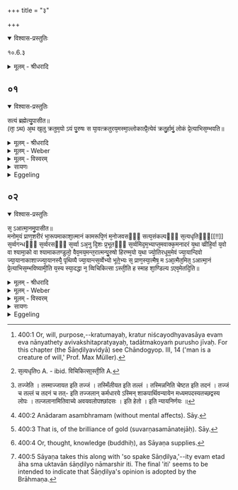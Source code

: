 +++
title = "३"

+++


<details open><summary>विश्वास-प्रस्तुतिः</summary>

१०.6.३
</details>

<details><summary>मूलम् - श्रीधरादि</summary>

१०.6.३
</details>


## ०१


<details open><summary>विश्वास-प्रस्तुतिः</summary>

सत्यं ब्रह्मेत्यु᳘पासीत॥  
(ता᳘ ऽथ) अ᳘थ ख᳘लु क्रतुम᳘यो ऽयं पु᳘रुषः स या᳘वत्क्रतुरय᳘मस्मा᳘ल्लोकात्प्रै᳘त्येवं क्रतु᳘र्हामुं᳘ लोकं प्रे᳘त्याभिस᳘म्भवति॥
</details>

<details><summary>मूलम् - श्रीधरादि</summary>

सत्यं ब्रह्मेत्यु᳘पासीत॥  
(ता᳘ ऽथ) अ᳘थ ख᳘लु क्रतुम᳘यो ऽयं पु᳘रुषः स या᳘वत्क्रतुरय᳘मस्मा᳘ल्लोकात्प्रै᳘त्येवं क्रतु᳘र्हामुं᳘ लोकं प्रे᳘त्याभिस᳘म्भवति॥
</details>

<details><summary>मूलम् - Weber</summary>

सत्यम् ब्रह्मेत्यु᳘पासीत॥  
अ᳘थ ख᳘लु क्रतुम᳘योऽयम् पु᳘रुषः स या᳘वत्क्रतुरय᳘मस्मा᳘ल्लोकात्प्रै᳘त्येवंक्रतु᳘र्हामुं᳘ लोकम् प्रे᳘त्याभिस᳘म्भवति॥
</details>

<details><summary>मूलम् - विस्वरम्</summary>

**शाण्डिल्याग्न्युपासनं ब्राह्मणम् ।**
 
सत्यं ब्रह्मेत्युपासीत । अथ खलु ऋतुमयो ऽयं पुरुषः- स यावत्क्रतुरयमस्माल्ँ लोकात्प्रैति । एवं क्रतुर्हामुं लोकं प्रेत्याभिसम्भवति ॥ १ ॥ 
</details>

<details><summary>सायणः</summary>

तृतीये शाण्डिल्यविद्योच्यते- **सत्यं ब्रह्मेत्युपासीते**ति । 'सत्यम्' अबाध्यं नित्यं ब्रह्मेति वक्ष्यमानैर्मनोमयत्वादिभिर्गुणैरुपेतमात्मानमुपासीत 'ब्रह्म' बृहतः सकलजगतः सृष्टिस्थितिसंहृतिहेतुभूतम् । तथा च च्छान्दोग्ये शाण्डिल्यविद्यामेव प्रस्तोतुमाम्नायते- "सर्वं खल्विदं ब्रह्म तज्जलान् इति शान्त उपासीत"- (छान्दो. उप. ३ । १४ । १) इति । तदुपासनप्रतिपादनाय- अथ खल्वित्यादिग्रन्थः- **अथ खल्वि**ति । हेत्वर्थः । अथ खलु यस्मात् 'क्रतुमयः' क्रतुर्निश्चयो ऽध्यवसायः । एवमेव नान्यथेत्यविचलितप्रत्ययः । तदात्मकः सः पुरुषो जीवो 'यावत्क्रतुः' यादृशक्रतुः, यथाव्यवसायो यादृङ्निश्चयो ऽस्मिन् लोके जीवत्पुरुषो भवति । तथा ऽयं क्रतुरस्माल्लोकात्प्रेत्य मृत्वा 'अमुं लोकमभिसम्भवति' क्रत्वनुरूपफलात्मको भवतीत्यर्थः । एवं च एतच्छास्त्रतो दृष्टम्- "यं यं वा ऽपि स्मरन् भावं त्यजत्यन्ते कलेवरम् । तं तमेवैति कौन्तेय सदा तद्भावभावितः" (भ. गी. अ. ८ । २) इति । यतः क्रत्वनुरूपं फलमुक्तं । ब्रह्मात्मविषयः क्रतुः कर्तव्य इत्यभिप्रायः ॥ १ ॥ 
</details>

<details><summary>Eggeling</summary>

1. Let him meditate upon the 'true Brahman.' Now, man here, indeed, is possessed of understanding [^egg_811], and according to how great his understanding is when he departs this world, so does he, on passing away, enter yonder world.

[^egg_811]: 400:1 Or, will, purpose,--kratumayaḥ, kratur niścayodhyavasāya evam eva nānyathety avivakshitapratyayaḥ, tadātmakoyaṁ purusho jīvaḥ. For this chapter (the Śāṇḍilyavidyā) see Chāndogyop. III, 14 ('man is a creature of will,' Prof. Max Müller).
</details>


## ०२


<details open><summary>विश्वास-प्रस्तुतिः</summary>

स᳘ ऽआत्मा᳘नमु᳘पासीत॥  
मनोम᳘यं प्राण᳘शरीरं भा᳘रूपमाकाशा᳘त्मानं कामरूपि᳘णं म᳘नोजवसᳫँ᳭ सत्य᳘संकल्पᳫँ᳭ स᳘त्यधृतिᳫँ᳭[[!!]] स᳘र्व्वगन्धᳫँ᳭ स᳘र्व्वरसᳫँ᳭ स᳘र्व्वा ऽअ᳘नु दि᳘शः प्र᳘भूतᳫँ᳭ स᳘र्व्वमिद᳘म᳘भ्याप्त᳘मवाक्क᳘मनादरं य᳘था व्व्रीहि᳘र्वा य᳘वो वा श्यामा᳘को वा श्यामाकतण्डुलो᳘ वैव᳘मय᳘मन्त᳘रात्मन्पु᳘रुषो हिरण्म᳘यो य᳘था ज्यो᳘तिरधूम᳘मेवं ज्या᳘यान्दिवो ज्या᳘यानाकाशाज्ज्या᳘यानस्यै᳘ पृथिव्यै ज्या᳘यान्त्स᳘र्व्वेभ्यो भूते᳘भ्यः स᳘ प्राण᳘स्या᳘त्मैष᳘ म ऽआ᳘त्मैत᳘मित᳘ ऽआत्मा᳘नं प्रे᳘त्याभिस᳘म्भविष्यामी᳘ति य᳘स्य स्या᳘दद्धा न᳘ व्विचिकित्सा ऽस्ती᳘ति ह स्माह शा᳘ण्डिल्य ऽएव᳘मेतदि᳘ति॥
</details>

<details><summary>मूलम् - श्रीधरादि</summary>

स᳘ ऽआत्मा᳘नमु᳘पासीत॥  
मनोम᳘यं प्राण᳘शरीरं भा᳘रूपमाकाशा᳘त्मानं कामरूपि᳘णं म᳘नोजवसᳫँ᳭ सत्य᳘संकल्पᳫँ᳭ स᳘त्यधृतिᳫँ᳭[[!!]] स᳘र्व्वगन्धᳫँ᳭ स᳘र्व्वरसᳫँ᳭ स᳘र्व्वा ऽअ᳘नु दि᳘शः प्र᳘भूतᳫँ᳭ स᳘र्व्वमिद᳘म᳘भ्याप्त᳘मवाक्क᳘मनादरं य᳘था व्व्रीहि᳘र्वा य᳘वो वा श्यामा᳘को वा श्यामाकतण्डुलो᳘ वैव᳘मय᳘मन्त᳘रात्मन्पु᳘रुषो हिरण्म᳘यो य᳘था ज्यो᳘तिरधूम᳘मेवं ज्या᳘यान्दिवो ज्या᳘यानाकाशाज्ज्या᳘यानस्यै᳘ पृथिव्यै ज्या᳘यान्त्स᳘र्व्वेभ्यो भूते᳘भ्यः स᳘ प्राण᳘स्या᳘त्मैष᳘ म ऽआ᳘त्मैत᳘मित᳘ ऽआत्मा᳘नं प्रे᳘त्याभिस᳘म्भविष्यामी᳘ति य᳘स्य स्या᳘दद्धा न᳘ व्विचिकित्सा ऽस्ती᳘ति ह स्माह शा᳘ण्डिल्य ऽएव᳘मेतदि᳘ति॥
</details>

<details><summary>मूलम् - Weber</summary>

स᳘ आत्मा᳘नमु᳘पासीत॥  
मनोम᳘यम् प्राण᳘शरीरम् भा᳘रूपमाकाशा᳘त्मानं कामरूपि᳘णम् म᳘नोजवसᳫं सत्य᳘संकल्पᳫं सत्य᳘धृतिᳫं [^wbr_1] स᳘र्वगन्धᳫं स᳘र्वरसᳫं स᳘र्वा अ᳘नु दि᳘शः प्र᳘भूतᳫं स᳘र्वमिद᳘मॗभ्याप्त᳘मवाक्क᳘मनादरं य᳘था व्रीहि᳘र्वा य᳘वो वा श्यामा᳘को वा श्यामाकतण्डुलो᳘ वैव᳘मय᳘मन्त᳘रात्मन्पु᳘रुषो हिरण्म᳘यो य᳘था ज्यो᳘तिरधूम᳘मेवं ज्या᳘यान्दिवो ज्या᳘यानाकाशाज्ज्या᳘यानस्यै᳘ पृथिव्यै ज्या᳘यान्त्स᳘र्वेभ्यो भूते᳘भ्यः स᳘ प्राण᳘स्याॗत्मैष᳘ म आॗत्मैत᳘मित᳘ आत्मा᳘नम् प्रे᳘त्याभिस᳘म्भविष्यामी᳘ति य᳘स्य स्या᳘दद्धा न᳘ विचिकित्सास्ती᳘ति ह स्माह शा᳘ण्डिल्य एव᳘मेतदि᳘ति॥  

[^wbr_1]: स᳘त्यधृतिᳫ A. - ibid. विचिकित्सा᳟स्ती᳘ति A.
</details>

<details><summary>मूलम् - विस्वरम्</summary>

स आत्मानमुपासीत । मनोमयं प्राणशरीरं भारूपमाकाशात्मानं, कामरूपिणं, मनोजवसं, सत्यसंङ्कल्पं, सत्यधृतिं, सर्वगन्धं, सर्वरसं, सर्वा अनु दिशः प्रभूतं सर्वमिदमभ्याप्तमवाक्कमनादरम् । यथा व्रीहिर्वा, यवो वा, श्यामाको वा, श्यामाकतण्डुलो वा । एवमयमन्तरात्मन्पुरुषो हिरण्मयः । यथा ज्योतिरधूमम्, एवम् ज्यायान् दिवः । ज्यायानाकाशात् । ज्यायानस्यै पृथिव्यै । ज्यायान्त्सर्वेभ्यो भूतेभ्यः । स प्राणस्यात्मा । एष मे आत्मा । एतमित आत्मानं प्रेत्याभिसम्भविष्यामीति यस्य स्यात् । अद्धा न विचिकित्सा ऽस्ति इति ह स्माह शाण्डिल्यः । एवमेतदिति ॥ २ ॥ 
</details>

<details><summary>सायणः</summary>

कथं क्रतुकरणमिति तत्राह- **स आत्मानमुपासीत मनोमयमि**त्यादि । सत्यं ब्रह्म मनोमयत्वादिगुणविशिष्टमात्मानमुपासीत एतदेव क्रतुकरणं 'मनोमयं' मनःप्रायं- मनुते ऽनेनेति मनः- यस्य प्रवृत्त्या विषयेषु प्रवृत्तो भवति- तेन मनसा- तन्मयः- तत्प्रवृत्तौ प्रवृत्त इव- तदपाये निवृत्त इव । अत एव मनोमयं प्राणशरीरं प्राणः शरीरं यस्य- प्राणो लिङ्गात्मा । विज्ञानक्रियाशक्तिद्वयसंमूर्च्छितः । "यो वै प्राणः स प्रज्ञा या वा प्रज्ञा स प्राणः" (कौषि. उ. । ३ । ३ ।) इति । "स एष प्राण एव प्रज्ञात्मा" (कौषि. उप. । ४ । २०) इति । "यस्य प्राणः शरीरं" (श. प. । १४ । ३ । ७ । २१ ।) इति श्रुतेः । "अकृत्स्नो हि सः प्राणन्नेव प्राणो नाम भवति" (श. प. । १४ । १ । २ । ७ ।) इति च श्रुतेः । 'भारूपं' भा दीप्तिश्चैतन्यात्मलक्षणा रूपं यस्य तम्, आकाशात्मानं आकाश इव आत्मा स्वरूपं सर्वगतत्वसूक्ष्मत्वरूपादिविहीनत्वादिना ऽऽकाशतुल्यं । 'कामरूपिणं' सर्वकामात्मकं । 'मनोजवसं' मनोवेगं 'सत्यसंकल्पम्' अवितथसङ्कल्पम्; संसारिणो ऽनैकान्तिकफलः सङ्कल्पः नैवमीश्वरस्येत्यर्थः । 'सत्यधृतिं' यथार्थधारणं । 'सर्वगन्धं' सर्वे गन्धाः सुखकराः अस्य । “पुण्यो गन्धः पृथिव्यां च" इति स्मृतेः । 'सर्वरसं' तथा रसा अपि विज्ञेयाः । अपुण्यगन्धरसग्रहणस्य पाप्मसम्बन्धिनिमित्तश्रवणात् । तस्मात् "स नोभयं जिघ्रति यत्सुरभि यद्दुर्गन्धि न पाप्मना ह्येष विद्धः" इति श्रुतेः । न च पाप्मसंसर्ग ईश्वरस्य अविद्याशेषानुपपत्तेः । 'सर्वा अनुदिशः प्रभूतं' "सर्वा दिशो ऽनु प्रभूतं सर्वतो ब्रह्म" इति श्रुतेः । 'सर्वमिदमभ्याप्तं' सर्वमिदं जगदभ्याप्तम् । आप्नोतेर्व्याप्तिकर्मणः कर्तरि निष्ठा । 'अवाक्कं' वाचा रहितं पूर्वं गन्धरसादिश्रवणेन ईश्वरस्य प्राप्तानि घ्राणादीनि गन्धादिग्रहणाय, अतो वाक्प्रतिषेधेन तानि प्रतिषिध्यन्ते । "अपाणिपादो जवनो ग्रहीता, पश्यत्यचक्षुः, स शृणोत्यकर्णः । स वेत्ति वेद्यं न च तस्यास्ति वेत्ता तमाहुरग्र्यं पुरुषं महांतम् ॥" (श्वेता० ३ । १९) इति मन्त्रवर्णात् । 'अनादरम्' असंभ्रमम्- अप्राप्तौ अतिसंभ्रमः स्यादनाप्तकामस्य । नतु नित्यतृप्तस्येश्वरस्य संभ्रमो ऽस्ति । एवं गुणकमात्मानमुपासीतेत्यन्वयः । तस्यैवाणुत्वज्यायस्त्वपरिमाणं दर्शयति- **यथा व्रीहिर्वा यवो वे**ति । व्रीह्याद्युपन्यासो ऽत्यन्तसूक्ष्मत्वप्रदर्शनार्थः, श्यामाकतण्डुलो वा यथा सूक्ष्मः एवं यथोक्तगुणो ऽयम् 'अन्तरात्मन्' अन्तर्देहे अयं पुण्डरीकमध्ये 'हिरण्मयः' सुवर्णसमानतेजाः पुरुषो ऽणीयानित्यर्थः । "आप्रणश्वान् सर्व एव सुवर्णः" इति श्रुतेः । अणुश्च न सर्व एव सुवर्णसमानकेवलज्योतीरूप इत्याह- **यथा ज्योतिरधूममेवमि**ति । यथा धूमवर्जितं ज्योतिर्दीप्यते- एवं हिरण्मयः पुरुषो हृदयमध्ये दीप्यते । व्रीहियवश्यामाकतण्डुलवदणीयानित्युक्तेः । अणुपरिमाणत्वं प्राप्तमाशङ्क्य तत्प्रतिषेधायारभते- **ज्यायानि**ति । ज्यायः परिमाणाज्ज्यायस्त्वं दर्शयन्ननन्तपरिमाणं दर्शयति- **ज्यायान् सर्वेभ्यो भूतेभ्य** इति । यथोक्तगुणलक्षण ईश्वरो ध्येयः । अत एव "तत्त्वमस्यात्मैवेदं सर्वमिति" तत्तत्तादात्म्यमात्रप्रतिपादने तात्पर्यम् । **एष म आत्मैतमित आत्मानं प्रेत्याभिसंभविष्यामी**ति लिङ्गात् आत्मशब्देन प्रत्यगात्मैवोच्यते । 'मे' इति षष्ठ्यासम्बन्धार्थप्रत्यायकत्वात्- एतमभिसंभविष्यामीति च कर्मकर्तृविरोधात् । अतः उक्तगुणः 'प्राणस्यात्मा' प्राणरूपस्य मे मम आत्मा इतो ऽस्माच्छरीरात् प्रेत्य पूतमात्मानं क्रत्वनुरूपफलात्मकमभिसंभविष्यामि संपत्स्य इति- निश्चिता बुद्धिर्यस्यैवं विदितं स्याद्भवेत् 'अद्धा' अपरोक्षेण च 'न विचिकित्सा ऽस्ति' एतस्मिन् क्रतुफलसम्बन्धे तथैवेश्वरभावं प्रतिपद्यत इत्येवमेतत् 'आह स्म' उक्तवान् 'शाण्डिल्यः' नाम ऋषिरिति । अत्रेदं चिन्त्यते- किं मनोमयः प्राणशरीर इत्यादि विशेषणैर्जीवो वा ईश्वरो वेति विचारायाचार्यैरधिकरणमवतारितम्- "सर्वत्र प्रसिद्धोपदेशात्" (ब्र. सू. १ । २ । १ । १) इति । तदर्थः श्लोकद्वयेन संगृहीतः "मनोमयो ऽयं शारीर ईशो वा प्राणमानसः । हृदयस्थित्यणीयस्त्वे जीवे स्तस्तेन जीवगीः । समवायगतं ब्रह्म तद्धितादिरपेक्षते । प्राणादियोगश्चित्तार्थः श्चित्तं ब्रह्मप्रसिद्धितः ॥" (वै. न्या. मा. १ । २ । १ ।) इति । तद्धि च्छान्दोग्ये तृतीयाध्याये (खं. ३ । १४ । १ ।) शाण्डिल्यविद्यायामाम्नायते "मनोमयः प्राणशरीरो भारूपः" (छां. उ. ३ । १४ । २) इति । तत्र जीव ईश्वरो वेति सन्देहे जीव इति प्राप्तम्, मनःसम्बन्धादीनां जीवे सुसंपादत्वात् मनसो विकारो मनोमय इति मनःसम्बन्धः, प्राणः शरीरं यस्येति प्राणसम्बन्धः । न चेदं द्वयमीश्वरे सुसंपादं "अप्राणो ह्यमनाः शुभ्रः" (मुंड. उ. २ । १ । २) इति निषेधात् । तथा "एष य आत्मा ऽन्तर्हृदये ऽणीयान्” (छांदो. ३ । १४ । ३) इति निरूप्यमाणं हृदयावस्थानमणीयस्त्वं च निराधारस्य सर्वगतस्य न कथञ्चिदप्युपपद्यते- तस्माज्जीव इति प्राप्ते ब्रूमः- "सर्वं खल्विदं ब्रह्म तज्जलानिति शान्त उपसीत" (छांदो. ३ । १४ । १) इति । एतस्मिन् शमविधिपरे पूर्ववाक्ये श्रूयमाणं यद्ब्रह्म- तदेव मनोमयः प्राणशरीर इत्येताभ्यां तद्धितबहुव्रीहिभ्यां विशेष्यत्वेनापेक्ष्यते । शमवाक्यस्यायमर्थः-यस्मात्सर्वमिदं विकारजातं ब्रह्मैव तज्जत्वात्तल्लत्वात्तदनत्वाच्च [^१_१९२] इति तस्मात् सर्वात्मके ब्रह्मणि रागद्वेषादिविषयासम्भवात् उपास्तिकाले शान्तो भवेदिति तद्वाक्यगतब्रह्मणि विशेष्यत्वेनान्विते मनोमयवाक्यस्यापि ब्रह्मपरत्वं भविष्यति । न च ब्रह्मणो मनःप्राणसम्बन्धाद्यनुपपत्तिः- निरुपाधिके तदनुपपत्तावपि सोपाधिकस्यैवोपास्यस्य चिन्तनार्थतया तदुपत्तेः । तस्मात्सर्वेष्वपि वेदान्तेषु यद्ब्रह्मोपास्यत्वेन प्रसिद्धं तदेवात्राप्युपास्यम् । न हि क्वचिदपि वेदान्ते जीवस्योपास्यत्वं प्रसिद्धम् । ततो ब्रह्मेति राद्धान्तः । तत्रापि "मनोमयः प्राणशरीरः" इत्यादिश्रुतेः । यथा "व्रीहेर्वा यवाद्वा सर्षपाद्वा श्यामाकतण्डुलाद्वा" (छां. ३ । १४ । ३) इति श्रुतेः । **एष म आत्मे**ति । अयं जीवो ब्रह्म वेति सन्देहः । "सत्यं ब्रह्मेत्युपासीत" (श. प. १४ । १० । ६ । ३ । १) इति सत्यश्रुतेर्ब्रह्मैवेति सिद्धान्तः । सत्यामेव शाण्डिल्यविद्यामधिकृत्यान्यच्चिंतितम्- "समान एवं चाभेदात्" (ब्र. सू. भा. ३ । ३ । १० । १९) इत्यधिकरणे । तदर्थः श्लोकद्वयेनाचार्यैः संगृहीतः- "शाण्डिल्यविद्याकाण्वानां द्विविधैकविधा ऽथवा । द्विरुक्तेरेकशाखायां द्वे विद्ये इति गम्यते । एका मनोमयेत्यादिप्रत्यभिज्ञानतो भवेत् । विद्याया विधिरेकत्र स्यादन्यत्र गुणो विधिः ॥" (वै. न्या. मा. ३ । ३ । १० । १९) इति । अत्र ह्येवमाग्नायते- "स आत्मनमुपासीत मनोमयं प्राणशरीरम्" इत्यादिकम् । इदानीमुदाहृता बृहदारण्यकोपनिषदि एषैव विद्या पठिता "मनोमयो ऽयं पुरुषो भाः सत्यः" (बृ. उ. ५ । ६ । १) इति । तत्र पौनरुक्त्यभयाद्विद्याभेद इति प्राप्ते ब्रूमः- मनोमयत्वादिकस्य वेद्यरूपस्य प्रत्यभिज्ञानादेकैव विद्या न च पुनरुक्तिः; एकत्र विद्यां विधायापरत्र तदनुवादेन सत्यत्वसर्वेशानत्वादिगुणानां विधातुं शक्यत्वात् । "अग्निहोत्रं जुहोति, दध्ना जुहोति" इत्यादिवत् । तस्मादेकविधैव शाण्डिल्यविद्या ॥ २ ॥ 

[^१_१९२]: तज्जेति । तस्माज्जायत इति तज्जं । तस्मिँलीयत इति तल्लं । तस्मिन्ननिति चेष्टत इति तदनं । तज्जं च तल्लं च तदनं च तत्- इति तज्जलान् कर्मधारये ऽस्मिन् शाकपार्थिवन्यायेन मध्यमपदस्यतच्छद्वस्य लोपः । तल्जलानामितिवाच्ये अवयवलोपश्छांदसः । इति हेतो । इति न्यायनिर्णयः ॥ 

इति श्रीसायणाचार्यविरचिते माधवीये वेदार्थप्रकाशे माध्यन्दिनीयशतपथब्राह्मणभाष्ये दशमकाण्डे षष्ठे ऽध्याये तृतीयं ब्राह्मणम् ॥ (१०-६-३) ॥ 
</details>

<details><summary>Eggeling</summary>

2. Let him meditate on the Self, which is made up of intelligence, and endowed with a body of spirit, with a form of light, and with an etherial nature, which changes its shape at will, is swift as thought, of true resolve, and true purpose, which consists of all sweet odours and tastes, which holds sway over all the regions and pervades this whole universe, which is speechless and indifferent [^egg_812];even as a grain of rice, or a grain of barley, or a grain of millet, or the smallest granule of millet, so is this golden [^egg_813] Purusha in the heart; even as a smokeless light, it is greater than the sky, greater than the ether, greater than the earth, greater than all existing things;--that self of the spirit (breath) is my self: on passing away from hence I shall obtain that self. Verily, whosoever has this trust [^egg_814], for him there is no uncertainty. Thus spake Sāṇḍilya, and so it is [^egg_815].

[^egg_812]: 400:2 Anādaram asambhramam (without mental affects). Sāy.

[^egg_813]: 400:3 That is, of the brilliance of gold (suvarṇasamānatejāḥ). Sāy.

[^egg_814]: 400:4 Or, thought, knowledge (buddhiḥ), as Sāyaṇa supplies.

[^egg_815]: 400:5 Sāyaṇa takes this along with 'so spake Sāṇḍilya,'--ity evam etad āha sma uktavān śāṇḍilyo nāmarshir iti. The final 'iti' seems to be intended to indicate that Śāṇḍilya's opinion is adopted by the Brāhmaṇa.
</details>

